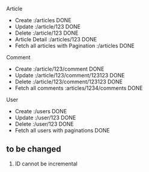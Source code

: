Article
- Create :/articles DONE
- Update :/article/123 DONE
- Delete :/article/123 DONE
- Article Detail :/articles/123 DONE
- Fetch all articles with Pagination :/articles DONE


Comment
- Create :/article/123/comment DONE
- Update :/article/123/comment/123123 DONE 
- Delete :/article/123/comment/123123 DONE
- Fetch all comments :articles/1234/comments DONE

User 
- Create :/users  DONE
- Update :/user/123 DONE
- Delete :/user/123 DONE
- Fetch all users with paginations DONE


to be changed
---------------------
1. ID cannot be incremental